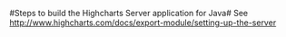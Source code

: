 #Steps to build the Highcharts Server application for Java#
See http://www.highcharts.com/docs/export-module/setting-up-the-server
